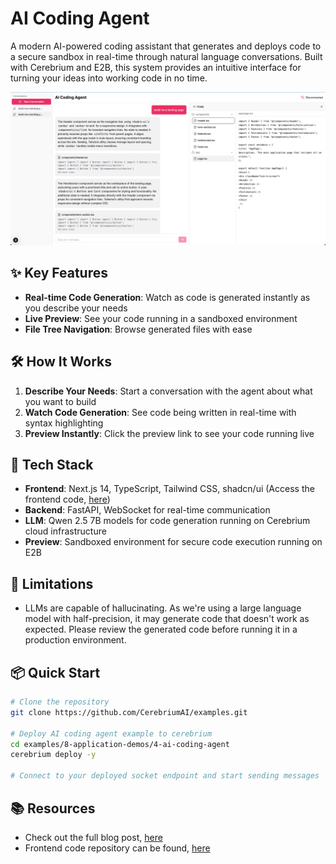# AI Coding Agent

A modern AI-powered coding assistant that generates and deploys code to a secure sandbox in real-time through natural language conversations. Built with Cerebrium and E2B, this system provides an intuitive interface for turning your ideas into working code in no time.

![AI Code Agent Demo](preview.png)

## ✨ Key Features

- **Real-time Code Generation**: Watch as code is generated instantly as you describe your needs
- **Live Preview**: See your code running in a sandboxed environment
- **File Tree Navigation**: Browse generated files with ease

## 🛠 How It Works

1. **Describe Your Needs**: Start a conversation with the agent about what you want to build
2. **Watch Code Generation**: See code being written in real-time with syntax highlighting
3. **Preview Instantly**: Click the preview link to see your code running live

## 🚀 Tech Stack

- **Frontend**: Next.js 14, TypeScript, Tailwind CSS, shadcn/ui (Access the frontend code, [here](https://github.com/CerebriumAI/example-ai-coding-agent))
- **Backend**: FastAPI, WebSocket for real-time communication
- **LLM**: Qwen 2.5 7B models for code generation running on Cerebrium cloud infrastructure
- **Preview**: Sandboxed environment for secure code execution running on E2B

## 🚦 Limitations

- LLMs are capable of hallucinating. As we're using a large language model with half-precision, it may generate code that doesn't work as expected. Please review the generated code before running it in a production environment.

## 📦 Quick Start

```bash
# Clone the repository
git clone https://github.com/CerebriumAI/examples.git

# Deploy AI coding agent example to cerebrium
cd examples/8-application-demos/4-ai-coding-agent
cerebrium deploy -y

# Connect to your deployed socket endpoint and start sending messages
```

## 📚 Resources

- Check out the full blog post, [here](https://www.cerebrium.ai/blog/building-a-real-time-coding-assistant)
- Frontend code repository can be found, [here](https://github.com/CerebriumAI/example-ai-coding-agent)
